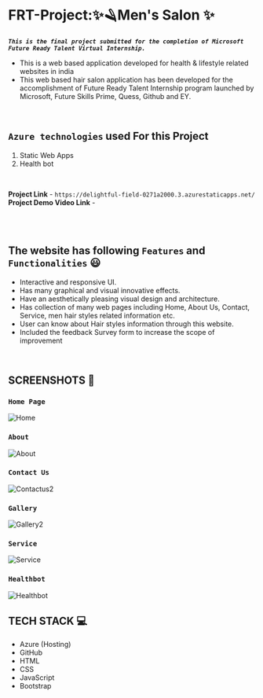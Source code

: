 # **FRT-Project:✨🪒Men's Salon ✨**

**_`This is the final project submitted for the completion of Microsoft Future Ready Talent Virtual Internship.`_**

- This is a web based application developed for health & lifestyle related websites in india
- This web based hair salon application has been developed for the accomplishment of Future Ready Talent Internship program launched by Microsoft, Future Skills Prime,
  Quess, Github and EY.
</br>

## **`Azure technologies`** used For this Project
1. Static Web Apps
2. Health bot
</br>

**Project Link** - `https://delightful-field-0271a2000.3.azurestaticapps.net/` </br>
**Project Demo Video Link** - 

</br></br>

## The website has following **`Features`** and **`Functionalities`** 😃

- Interactive and responsive UI.
- Has many graphical and visual innovative effects.
- Have an aesthetically pleasing visual design and architecture.
- Has collection of many web pages including Home, About Us, Contact, Service, men hair styles related information etc.
- User can know about Hair styles information through this website.
- Included the feedback Survey form to increase the scope of improvement 
</br>

## SCREENSHOTS 📸

### `Home Page`

![Home](https://user-images.githubusercontent.com/81211134/228790309-17b708f4-bd25-4bdc-9f04-d8078d5a5085.png)

### `About`

![About](https://user-images.githubusercontent.com/81211134/228790554-6eec393e-5402-4de1-b65d-6e1888370635.png)

### `Contact Us`

![Contactus2](https://user-images.githubusercontent.com/81211134/228791184-71eda816-7b5f-4b91-b140-9ae37cd9bf60.png)

### `Gallery`

![Gallery2](https://user-images.githubusercontent.com/81211134/228791609-facd368c-21df-407e-88be-a55c1ac8cbb8.png)

### `Service`

![Service](https://user-images.githubusercontent.com/81211134/228791677-45ed7bca-29b1-422d-b02a-488784c45d16.png)

### `Healthbot`

![Healthbot](https://user-images.githubusercontent.com/81211134/228791779-7114e6c6-862d-4e8b-8547-938a7ae2467e.png)
</br>


## TECH STACK 💻

- Azure (Hosting)
- GitHub
- HTML
- CSS
- JavaScript
- Bootstrap

